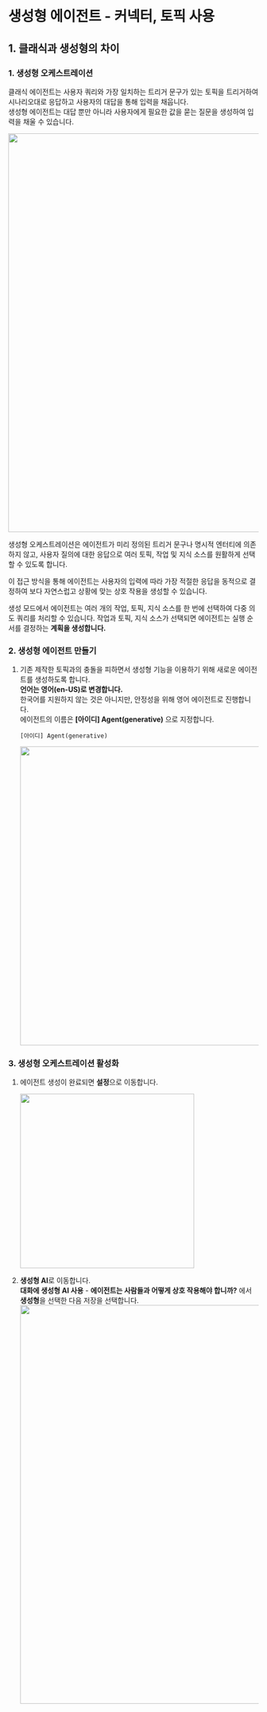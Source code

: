 # 생성형 에이전트 - 커넥터, 토픽 사용

## 1. 클래식과 생성형의 차이

### 1. 생성형 오케스트레이션

클래식 에이전트는 사용자 쿼리와 가장 일치하는 트리거 문구가 있는 토픽을 트리거하여 시나리오대로 응답하고 사용자의 대답을 통해 입력을 채웁니다.  
생성형 에이전트는 대답 뿐만 아니라 사용자에게 필요한 값을 묻는 질문을 생성하여 입력을 채울 수 있습니다.

<img src="https://github.com/user-attachments/assets/83a6dbb9-8293-4e8e-9027-4b7e46d8a6da" width=800/>

생성형 오케스트레이션은 에이전트가 미리 정의된 트리거 문구나 명시적 엔터티에 의존하지 않고, 사용자 질의에 대한 응답으로 여러 토픽, 작업 및 지식 소스를 원활하게 선택할 수 있도록 합니다.

이 접근 방식을 통해 에이전트는 사용자의 입력에 따라 가장 적절한 응답을 동적으로 결정하여 보다 자연스럽고 상황에 맞는 상호 작용을 생성할 수 있습니다.

생성 모드에서 에이전트는 여러 개의 작업, 토픽, 지식 소스를 한 번에 선택하여 다중 의도 쿼리를 처리할 수 있습니다. 작업과 토픽, 지식 소스가 선택되면 에이전트는 실행 순서를 결정하는 **계획을 생성합니다.**


### 2. 생성형 에이전트 만들기

1. 기존 제작한 토픽과의 충돌을 피하면서 생성형 기능을 이용하기 위해 새로운 에이전트를 생성하도록 합니다.  
   **언어는 영어(en-US)로 변경합니다.** </br>
   한국어를 지원하지 않는 것은 아니지만, 안정성을 위해 영어 에이전트로 진행합니다. </br>
   에이전트의 이름은 **[아이디] Agent(generative)** 으로 지정합니다.
   
   ```
   [아이디] Agent(generative)
   ```

   <img src="https://github.com/user-attachments/assets/95d2c4d1-0899-465e-9d99-490b7c97becc" width=600/>


### 3. 생성형 오케스트레이션 활성화
1. 에이전트 생성이 완료되면 **설정**으로 이동합니다.

   <img src="https://github.com/user-attachments/assets/fae7146e-c603-46f2-9463-b55ee23f32ce" width=350/>


3. **생성형 AI**로 이동합니다.</br>
   **대화에 생성형 AI 사용** - **에이전트는 사람들과 어떻게 상호 작용해야 합니까?** 에서 **생성형**을 선택한 다음 저장을 선택합니다.
   <img src="https://github.com/user-attachments/assets/7de2df50-0bd3-408b-80db-9b619011ac1a" width=800/>
